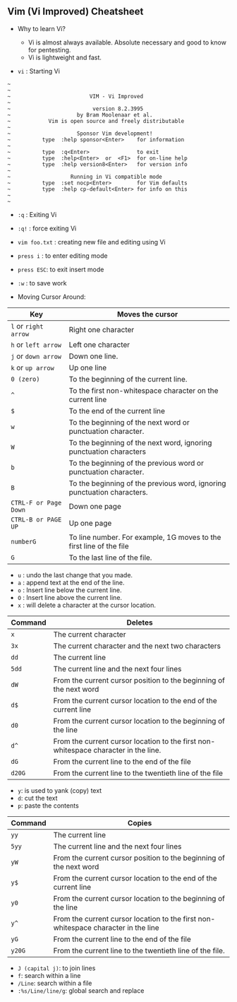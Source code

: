 ## Vim (Vi Improved) Cheatsheet

- Why to learn Vi?
  - Vi is almost always available. Absolute necessary and good to know for pentesting.
  - Vi is lightweight and fast.

- `vi` : Starting Vi

```
~
~
~                         VIM - Vi Improved
~
~                          version 8.2.3995
~                     by Bram Moolenaar et al.
~            Vim is open source and freely distributable
~
~                     Sponsor Vim development!
~          type  :help sponsor<Enter>    for information
~
~          type  :q<Enter>               to exit
~          type  :help<Enter>  or  <F1>  for on-line help
~          type  :help version8<Enter>   for version info
~
~                   Running in Vi compatible mode
~          type  :set nocp<Enter>        for Vim defaults
~          type  :help cp-default<Enter> for info on this
~
~
```

- `:q` : Exiting Vi
- `:q!` : force exiting Vi
- `vim foo.txt` : creating new file and editing using Vi
- `press i` : to enter editing mode
- `press ESC`: to exit insert mode
- `:w` : to save work

- Moving Cursor Around:

Key | Moves the cursor
--- | ---
`l` or `right arrow` | Right one character
`h` or `left arrow` | Left one character
`j` or `down arrow` | Down one line.
`k` or `up arrow` | Up one line
`0 (zero)` | To the beginning of the current line.
`^` | To the first non-whitespace character on the current line
`$` | To the end of the current line
`w` | To the beginning of the next word or punctuation character.
`W` | To the beginning of the next word, ignoring punctuation characters
`b` | To the beginning of the previous word or punctuation character.
`B` | To the beginning of the previous word, ignoring punctuation characters.
`CTRL-F or Page Down` | Down one page
`CTRL-B or PAGE UP` | Up one page
`numberG` | To line number. For example, 1G moves to the first line of the file
`G` | To the last line of the file.


- `u` : undo the last change that you made.
- `a` : append text at the end of the line.
- `o` : Insert line below the current line.
- `O` : Insert line above the current line.
- `x` : will delete a character at the cursor location.

Command | Deletes
--- | ---
`x` | The current character
`3x` | The current character and the next two characters
`dd` | The current line
`5dd` | The current line and the next four lines
`dW` | From the current cursor position to the beginning of the next word
`d$` | From the current cursor location to the end of the current line
`d0` | From the current cursor location to the beginning of the line
`d^` | From the current cursor location to the first non-whitespace character in the line.
`dG` | From the current line to the end of the file
`d20G` | From the current line to the twentieth line of the file

- `y`: is used to yank (copy) text
- `d`: cut the text
- `p`: paste the contents

Command | Copies
---|---
`yy` | The current line
`5yy` | The current line and the next four lines
`yW` | From the current cursor position to the beginning of the next word
`y$` | From the current cursor location to the end of the current line
`y0` | From the current cursor location to the beginning of the line
`y^` | From the current cursor location to the first non-whitespace character in the line
`yG` | From the current line to the end of the file
`y20G` | From the current line to the twentieth line of the file.

- `J (capital j)`: to join lines
- `f`: search within a line
- `/Line`: search within a file
- `:%s/Line/line/g`: global search and replace

